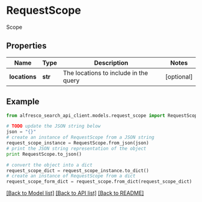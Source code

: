 # RequestScope

Scope

## Properties
Name | Type | Description | Notes
------------ | ------------- | ------------- | -------------
**locations** | **str** | The locations to include in the query  | [optional] 

## Example

```python
from alfresco_search_api_client.models.request_scope import RequestScope

# TODO update the JSON string below
json = "{}"
# create an instance of RequestScope from a JSON string
request_scope_instance = RequestScope.from_json(json)
# print the JSON string representation of the object
print RequestScope.to_json()

# convert the object into a dict
request_scope_dict = request_scope_instance.to_dict()
# create an instance of RequestScope from a dict
request_scope_form_dict = request_scope.from_dict(request_scope_dict)
```
[[Back to Model list]](../README.md#documentation-for-models) [[Back to API list]](../README.md#documentation-for-api-endpoints) [[Back to README]](../README.md)


